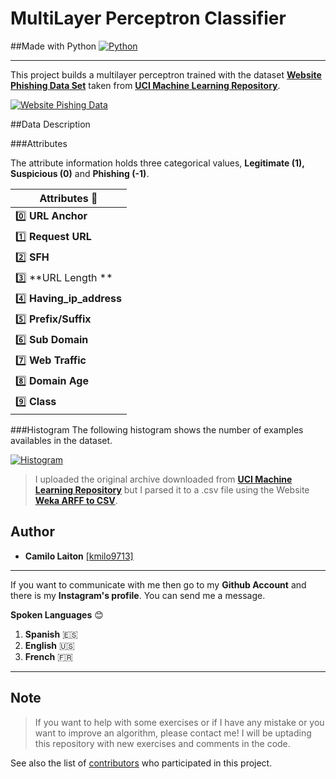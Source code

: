 # MultiLayer Perceptron Classifier
##Made with Python
  [![Python](https://mk0learntocodew6bl5f.kinstacdn.com/wp-content/uploads/2014/05/learning-python-the-hard-way.png "Python")](http://mk0learntocodew6bl5f.kinstacdn.com/wp-content/uploads/2014/05/learning-python-the-hard-way.png "Python")
  

------------

  This project builds a multilayer perceptron trained with the dataset **[Website Phishing Data Set](https://archive.ics.uci.edu/ml/datasets/Website+Phishing)** taken from [**UCI Machine Learning Repository**](https://archive.ics.uci.edu/ml/index.php).
  
  [![Website Pishing Data](https://computervisiononline.com/sites/default/files/uci-machinelearningrepo.png "Website Pishing Data")](https://computervisiononline.com/sites/default/files/uci-machinelearningrepo.png "Website Pishing Data")
  
  ##Data Description
  
  ###Attributes
  
 The attribute information holds three categorical values, **Legitimate (1), Suspicious (0)** and **Phishing (-1)**.
  
  | Attributes :floppy_disk:  |
| ------------ |
| :zero: **URL Anchor**  |
| :one: **Request URL**  |
| :two: **SFH**  |
| :three: **URL Length **  |
| :four: **Having_ip_address**  |
| :five: **Prefix/Suffix**  |
| :six: **Sub Domain**  |
| :seven: **Web Traffic**  |
| :eight: **Domain Age**  |
| :nine: **Class**  |

###Histogram
The following histogram shows the number of examples availables in the dataset.

[![Histogram](https://i.ibb.co/SV8L5S2/Resultados.png "Histogram")](http://i.ibb.co/SV8L5S2/Resultados.png "Histogram")

> I uploaded the original archive downloaded from [**UCI Machine Learning Repository**](https://archive.ics.uci.edu/ml/index.php) but I parsed it to a .csv file using the Website [**Weka ARFF to CSV**](https://pulipulichen.github.io/jieba-js/weka/arff2csv/).

## Author
- **Camilo Laiton** [[kmilo9713]](https://github.com/kmilo9713)

------------
If you want to communicate with me then go to my **Github Account** and there is my **Instagram's profile**. You can send me a message.

**Spoken Languages** :blush:
1. **Spanish** :es:
2. **English** :us:
3. **French** :fr:

------------

## Note
> If you want to help with some exercises or if I have any mistake or you want to improve an algorithm, please contact me!
> I will be uptading this repository with new exercises and comments in the code.

See also the list of [contributors](https://github.com/kmilo9713/Artificial_Intelligence/graphs/contributors) who participated in this project.